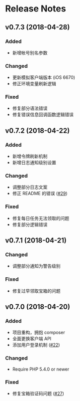 # Release Notes

## v0.7.3 (2018-04-28)

### Added
- 新增帐号别名参数

### Changed
- 更新模拟客户端版本 (iOS 6670)
- 修正环境变量刷新逻辑

### Fixed
- 修复部分语法错误
- 修复错误信息回调函数逻辑错误


## v0.7.2 (2018-04-22)

### Added
- 新增令牌刷新机制
- 新增日志通知级别设置

### Changed
- 调整部分日志文案
- 修正 README 的错误 ([#29](https://github.com/metowolf/BilibiliHelper/pull/29))

### Fixed
- 修复每日任务无法领取的问题
- 修复部分逻辑错误


## v0.7.1 (2018-04-21)

### Changed
- 调整部分通知为警告级别

### Fixed
- 修复过早领取宝箱的问题


## v0.7.0 (2018-04-20)

### Added
- 项目重构，拥抱 composer
- 全面更换客户端 API
- 添加用户登录机制 ([#22](https://github.com/metowolf/BilibiliHelper/issues/22))

### Changed
- Require PHP 5.4.0 or newer

### Fixed
- 修复宝箱验证码问题 ([#27](https://github.com/metowolf/BilibiliHelper/issues/27))
